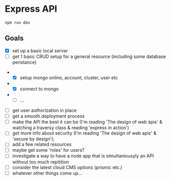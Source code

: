
# Express API

`npm run dev`

## Goals

* [x] set up a basic local server
* [ ] get 1 basic CRUD setup for a general resource (including some database peristance)  
* * [x] setup mongo online, account, cluster, user etc
* * [x] connect to mongo
* * [ ] ...
* [ ] get user authorization in place
* [ ] get a smooth deployment process
* [ ] make the API the best it can be (I'm reading 'The design of web apis' & watching a traversy class & reading 'express in action')
* [ ] get more info about security (I'm reading 'The design of web apis' & 'secure by design');
* [ ] add a few related resources
* [ ] maybe get some 'roles' for users?
* [ ] investigate a way to have a node app that is simultaniousyly an API without too much repitition
* [ ] consider the latest cloud CMS options (prismic etc.)
* [ ] whatever other things come up...
